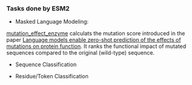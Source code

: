 ### Tasks done by ESM2

- Masked Language Modeling: 

[mutation_effect_enzyme](https://github.com/mabbasiazad/Protein_Language_Models/blob/master/mutation_effect_enzyme.ipynb) calculats the mutation score introduced in the paper [Language models enable zero-shot prediction of the effects of mutations on protein function](https://www.biorxiv.org/content/10.1101/2021.07.09.450648v2). It ranks the functional impact of mutated sequences compared to the original (wild-type) sequence.

- Sequence Classification

- Residue/Token Classification